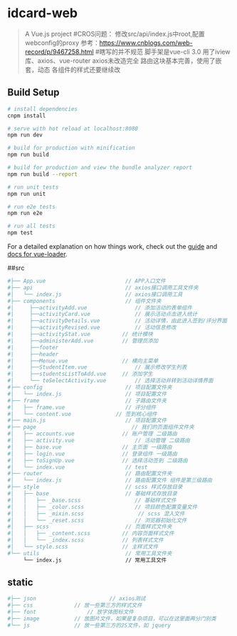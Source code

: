 # idcard-web

> A Vue.js project
#CROS问题：
修改src/api/index.js中root,配置webconfig的proxy
参考：https://www.cnblogs.com/web-record/p/9467258.html
#瞎写的并不规范
脚手架是vue-cli 3.0
用了iview库、axios、vue-router
axios未改造完全
路由这块基本完善，使用了嵌套，动态
各组件的样式还要继续改

## Build Setup

``` bash
# install dependencies
cnpm install

# serve with hot reload at localhost:8080
npm run dev

# build for production with minification
npm run build

# build for production and view the bundle analyzer report
npm run build --report

# run unit tests
npm run unit

# run e2e tests
npm run e2e

# run all tests
npm test
```
For a detailed explanation on how things work, check out the [guide](http://vuejs-templates.github.io/webpack/) and [docs for vue-loader](http://vuejs.github.io/vue-loader).


##src
``` bash
#├── App.vue                         // APP入口文件
#├── api                             // axios接口调用工具文件夹
#│   └── index.js                    // axios接口调用工具
#├── components                      // 组件文件夹
#|     ├──activityAdd.vue				// 添加活动的表单组件
#|     ├──activityCard.vue				// 展示活动点击进入统计
#|     ├──activityDetails.vue			// 活动详情，由此进入签到/评分界面
#|     ├──activityRevised.vue			// 活动信息修改
#|     ├──activityStat.vue			// 统计模块
#|     ├──administerAdd.vue			// 管理员添加
#|     ├──footer
#|     ├──header
#|     ├──Menue.vue					// 横向主菜单
#|     ├──StudentItem.vue				// 展示修改学生列表
#|     ├──studentsListToAdd.vue		// 添加学生
#|     └── toSelectActivity.vue			// 选择活动并转到活动详情界面
#├── config                          // 项目配置文件夹
#│   └── index.js                    // 项目配置文件
#├── frame                           // 子路由文件夹
#│   ├── frame.vue                   // 评分组件
#|   └── content.vue			  // 签到核心组件
#├── main.js                         // 项目配置文件
#├── page                              // 我们的页面组件文件夹 
#│   ├── accounts.vue             	// 账户管理 二级路由
#│   ├── activity.vue					// 活动管理 二级路由
#│   ├── base.vue					// 主页面 一级路由
#│   ├── login.vue					// 登录组件 一级路由
#│   ├── toSignUp.vue				// 选择活动签到 二级路由
#│   └── index.vue                   // test
#├── router                          // 路由配置文件夹
#│   └── index.js                    // 路由配置文件 组件是第三级路由
#├── style                           // scss 样式存放目录
#│   ├── base                        // 基础样式存放目录
#│   │   ├── _base.scss         	 	// 基础样式文件
#│   │   ├── _color.scss     			// 项目颜色配置变量文件
#│   │   ├── _mixin.scss    			 // scss 混入文件
#│   │   └── _reset.scss     			// 浏览器初始化文件
#│   ├── scss                        // 页面样式文件夹
#│   │   ├── _content.scss       	// 内容页面样式文件
#│   │   └── _index.scss     		// 列表样式文件
#│   └── style.scss              	// 主样式文件
#└── utils                           // 常用工具文件夹
     └── index.js                    // 常用工具文件
```
## static
``` bash
#├── json             			// axios测试
#├── css             // 放一些第三方的样式文件
#├── font                // 放字体图标文件
#├── image           // 放图片文件，如果是复杂项目，可以在这里面再分门别类
#└── js              // 放一些第三方的JS文件，如 jquery
```
